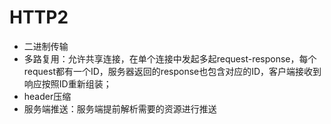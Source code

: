 # HTTP2

+ 二进制传输
+ 多路复用：允许共享连接，在单个连接中发起多起request-response，每个request都有一个ID，服务器返回的response也包含对应的ID，客户端接收到响应按照ID重新组装；
+ header压缩
+ 服务端推送：服务端提前解析需要的资源进行推送
